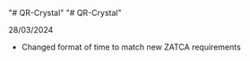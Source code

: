 "# QR-Crystal" 
"# QR-Crystal" 

28/03/2024
- Changed format of time to match new ZATCA requirements
